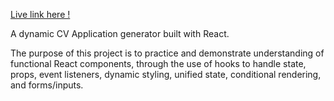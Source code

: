 [Live link here !](https://c-yip.github.io/cv-application-generator/)

A dynamic CV Application generator built with React. 

The purpose of this project is to practice and demonstrate understanding of functional React components, through the use of hooks to handle state, props, event listeners, dynamic styling, unified state, conditional rendering, and forms/inputs.